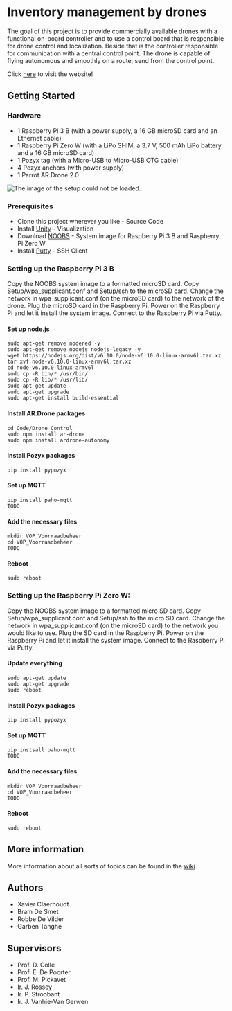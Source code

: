 # Inventory management by drones

The goal of this project is to provide commercially available drones with a functional on-board controller and to use a control board that is responsible for drone control and localization.
Beside that is the controller responsible for communication with a central control point.
The drone is capable of flying autonomous and smoothly on a route, send from the control point.

Click [here](https://github.ugent.be/pages/gartangh/VOP_Voorraadbeheer) to visit the website!

## Getting Started

### Hardware

* 1 Raspberry Pi 3 B (with a power supply, a 16 GB microSD card and an Ethernet cable)
* 1 Raspberry Pi Zero W (with a LiPo SHIM, a 3.7 V, 500 mAh LiPo battery and a 16 GB microSD card)
* 1 Pozyx tag (with a Micro-USB to Micro-USB OTG cable)
* 4 Pozyx anchors (with power supply)
* 1 Parrot AR.Drone 2.0

![The image of the setup could not be loaded.](https://github.ugent.be/gartangh/VOP_Voorraadbeheer/blob/master/Report/Setup.png)

### Prerequisites

* Clone this project wherever you like - Source Code
* Install [Unity](https://store.unity.com/) - Visualization
* Download [NOOBS](https://www.raspberrypi.org/downloads/noobs/) - System image for Raspberry Pi 3 B and Raspberry Pi Zero W
* Install [Putty](https://www.chiark.greenend.org.uk/~sgtatham/putty/latest.html) - SSH Client

### Setting up the Raspberry Pi 3 B

Copy the NOOBS system image to a formatted microSD card.
Copy Setup/wpa_supplicant.conf and Setup/ssh to the microSD card.
Change the network in wpa_supplicant.conf (on the microSD card) to the network of the drone.
Plug the microSD card in the Raspberry Pi.
Power on the Raspberry Pi and let it install the system image.
Connect to the Raspberry Pi via Putty.

#### Set up node.js

```
sudo apt-get remove nodered -y
sudo apt-get remove nodejs nodejs-legacy -y
wget https://nodejs.org/dist/v6.10.0/node-v6.10.0-linux-armv6l.tar.xz
tar xvf node-v6.10.0-linux-armv6l.tar.xz
cd node-v6.10.0-linux-armv6l
sudo cp -R bin/* /usr/bin/
sudo cp -R lib/* /usr/lib/
sudo apt-get update
sudo apt-get upgrade
sudo apt-get install build-essential
```

#### Install AR.Drone packages

```
cd Code/Drone_Control
sudo npm install ar-drone
sudo npm install ardrone-autonomy
```

#### Install Pozyx packages

```
pip install pypozyx
```

#### Set up MQTT

```
pip install paho-mqtt
TODO
```

#### Add the necessary files

```
mkdir VOP_Voorraadbeheer
cd VOP_Voorraadbeheer
TODO
```

#### Reboot

```
sudo reboot
```

### Setting up the Raspberry Pi Zero W:

Copy the NOOBS system image to a formatted micro SD card.
Copy Setup/wpa_supplicant.conf and Setup/ssh to the micro SD card.
Change the network in wpa_supplicant.conf (on the microSD card) to the network you would like to use.
Plug the SD card in the Raspberry Pi.
Power on the Raspberry Pi and let it install the system image.
Connect to the Raspberry Pi via Putty.

#### Update everything

```
sudo apt-get update
sudo apt-get upgrade
sudo reboot
```

#### Install Pozyx packages

```
pip install pypozyx
```

#### Set up MQTT

```
pip instsall paho-mqtt
TODO
```

#### Add the necessary files

```
mkdir VOP_Voorraadbeheer
cd VOP_Voorraadbeheer
TODO
```

#### Reboot

```
sudo reboot
```

## More information

More information about all sorts of topics can be found in the [wiki](https://github.ugent.be/gartangh/VOP_Voorraadbeheer/wiki).

## Authors

* Xavier Claerhoudt
* Bram De Smet
* Robbe De Vilder
* Garben Tanghe

## Supervisors

* Prof. D. Colle
* Prof. E. De Poorter
* Prof. M. Pickavet
* Ir. J. Rossey
* Ir. P. Stroobant
* Ir. J. Vanhie-Van Gerwen
